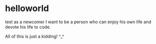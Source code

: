 # helloworld
test as a newcomer
I want to be a person who can enjoy his own life and devote his life to code.


All of this is just a kidding! ^_^ 
